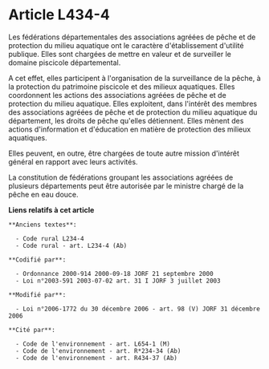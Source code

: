 # Article L434-4

Les fédérations départementales des associations agréées de pêche et de protection du milieu aquatique ont le caractère
d'établissement d'utilité publique. Elles sont chargées de mettre en valeur et de surveiller le domaine piscicole
départemental.

A cet effet, elles participent à l'organisation de la surveillance de la pêche, à la protection du patrimoine piscicole et
des milieux aquatiques. Elles coordonnent les actions des associations agréées de pêche et de protection du milieu aquatique.
Elles exploitent, dans l'intérêt des membres des associations agréées de pêche et de protection du milieu aquatique du
département, les droits de pêche qu'elles détiennent. Elles mènent des actions d'information et d'éducation en matière de
protection des milieux aquatiques.

Elles peuvent, en outre, être chargées de toute autre mission d'intérêt général en rapport avec leurs activités.

La constitution de fédérations groupant les associations agréées de plusieurs départements peut être autorisée par le
ministre chargé de la pêche en eau douce.

**Liens relatifs à cet article**

	**Anciens textes**:

	  - Code rural L234-4
	  - Code rural - art. L234-4 (Ab)

	**Codifié par**:

	  - Ordonnance 2000-914 2000-09-18 JORF 21 septembre 2000
	  - Loi n°2003-591 2003-07-02 art. 31 I JORF 3 juillet 2003

	**Modifié par**:

	  - Loi n°2006-1772 du 30 décembre 2006 - art. 98 (V) JORF 31 décembre 2006

	**Cité par**:

	  - Code de l'environnement - art. L654-1 (M)
	  - Code de l'environnement - art. R*234-34 (Ab)
	  - Code de l'environnement - art. R434-37 (Ab)
